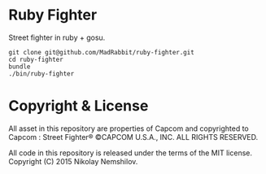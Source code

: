 # Ruby Fighter

Street fighter in ruby + gosu.

```
git clone git@github.com/MadRabbit/ruby-fighter.git
cd ruby-fighter
bundle
./bin/ruby-fighter
```

# Copyright & License

All asset in this repository are properties of Capcom and copyrighted
to Capcom : Street Fighter® ©CAPCOM U.S.A., INC. ALL RIGHTS RESERVED.

All code in this repository is released under the terms of the MIT license.
Copyright (C) 2015 Nikolay Nemshilov.
